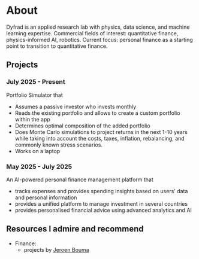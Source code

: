 # About 

Dyfrad is an applied research lab with physics, data science, and machine learning expertise. Commercial fields of interest: quantitative finance, physics-informed AI, robotics. Current focus: personal finance as a starting point to transition to quantitative finance.

## Projects
### July 2025 - Present

Portfolio Simulator that
* Assumes a passive investor who invests monthly 
* Reads the existing portfolio and allows to create a custom portfolio within the app
* Determines optimal composition of the added portfolio
* Does Monte Carlo simulations to project returns in the next 1-10 years while taking into account the costs, taxes, inflation, rebalancing, and commonly known stress scenarios.
* Works on a laptop

### May 2025 - July 2025
An AI-powered personal finance management platform that
* tracks expenses and provides spending insights based on users' data and personal information
* provides a unified platform to manage investment in several countries
* provides personalised financial advice using advanced analytics and AI

## Resources I admire and recommend
- Finance: 
  - projects by [Jeroen Bouma](https://github.com/JerBouma)   
